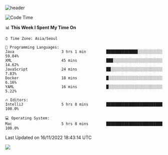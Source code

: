 ![header](https://capsule-render.vercel.app/api?type=Egg&color=timeAuto&height=300&section=header&text=PoPo&fontSize=90&animation=fadeIn)

  <!--START_SECTION:waka-->
![Code Time](http://img.shields.io/badge/Code%20Time-277%20hrs%2014%20mins-blue)

📊 **This Week I Spent My Time On** 

```text
⌚︎ Time Zone: Asia/Seoul

💬 Programming Languages: 
Java                     3 hrs 1 min         ██████████████░░░░░░░░░░░   59.04% 
XML                      45 mins             ███░░░░░░░░░░░░░░░░░░░░░░   14.62% 
JavaScript               24 mins             ██░░░░░░░░░░░░░░░░░░░░░░░   7.83% 
Docker                   18 mins             █░░░░░░░░░░░░░░░░░░░░░░░░   6.16% 
YAML                     16 mins             █░░░░░░░░░░░░░░░░░░░░░░░░   5.22%

🔥 Editors: 
IntelliJ                 5 hrs 8 mins        █████████████████████████   100.0%

💻 Operating System: 
Mac                      5 hrs 8 mins        █████████████████████████   100.0%

```


 Last Updated on 16/11/2022 18:43:14 UTC
<!--END_SECTION:waka-->



<img src="https://capsule-render.vercel.app/api?type=Egg&color=timeAuto&height=300&section=footer&text=PoPo&fontSize=90&animation=fadeIn&reversal=true" />
